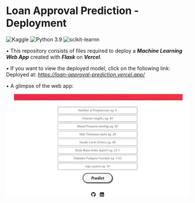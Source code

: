 # Loan Approval Prediction - Deployment
![Kaggle](https://img.shields.io/badge/Dataset-Kaggle-blue.svg) ![Python 3.9](https://img.shields.io/badge/Python-3.9-brightgreen.svg) ![scikit-learnn](https://img.shields.io/badge/Library-Scikit_Learn-orange.svg)

• This repository consists of files required to deploy a ___Machine Learning Web App___ created with ___Flask___ on ___Vercel___.

• If you want to view the deployed model, click on the following link:<br />
Deployed at: _https://loan-approval-prediction.vercel.app/_

• A glimpse of the web app:

![GIF](readme_resources/loan-predictor-web-app.webp)

